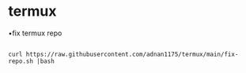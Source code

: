 # termux
•fix termux repo
 ```

curl https://raw.githubusercontent.com/adnan1175/termux/main/fix-repo.sh |bash
 ```
